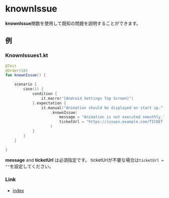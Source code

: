 # knownIssue

**knownIssue**関数を使用して既知の問題を説明することができます。

## 例

### KnownIssues1.kt

```kotlin
@Test
@Order(10)
fun knownIssue() {

    scenario {
        case(1) {
            condition {
                it.macro("[Android Settings Top Screen]")
            }.expectation {
                it.manual("Animation should be displayed on start up.")
                    .knownIssue(
                        message = "Animation is not executed smoothly.",
                        ticketUrl = "https://issues.example.com/TICKET-1234"
                    )
            }
        }
    }

}
```

**message** and **ticketUrl** は必須指定です。 ticketUrlが不要な場合は`ticketUrl = ""`を設定してください。

### Link

- [index](../../../index_ja.md)
